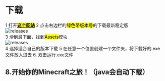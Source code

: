 # 下载
1 打开[<mark>**这个网站**</mark>](https://github.com/PCL-Community/PCL2-CE)
2 点击右边栏的<mark>绿色带版本号</mark>的下载最新稳定版<br>
![releases](https://imgse.fishcpy.top/upload/thumbnails/2025/w800/2025-03-10000627compressed.png)<br>
3 滑到最下面，找到<mark>Assets</mark>模块<br>
![releases](https://imgse.fishcpy.top/upload/thumbnails/2025/w800/2025-03-10000853compressed.png)<br>
4 选择适合自己的版本下载
5 在任意一个位置创建一个文件夹，将下载好的.exe文件放入进去
6. 双击运行.exe文件
## 8.开始你的Minecraft之旅！（java会自动下载）